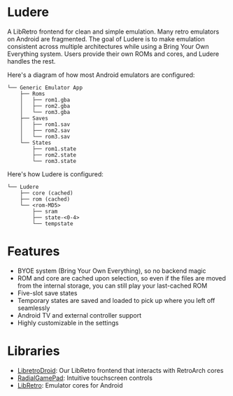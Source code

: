 # Ludere
A LibRetro frontend for clean and simple emulation. Many retro emulators on Android are fragmented. The goal of Ludere is to make emulation consistent across multiple architectures while using a Bring Your Own Everything system. Users provide their own ROMs and cores, and Ludere handles the rest.

Here's a diagram of how most Android emulators are configured:

```
└── Generic Emulator App
    ├── Roms
    │   ├── rom1.gba
    │   ├── rom2.gba
    │   └── rom3.gba
    ├── Saves
    │   ├── rom1.sav
    │   ├── rom2.sav
    │   └── rom3.sav
    └── States
        ├── rom1.state
        ├── rom2.state
        └── rom3.state
```

Here's how Ludere is configured:

```
└── Ludere
    ├── core (cached)
    ├── rom (cached)
    └── <rom-MD5>
        ├── sram
        ├── state-<0-4>
        └── tempstate
```

# Features
- BYOE system (Bring Your Own Everything), so no backend magic
- ROM and core are cached upon selection, so even if the files are moved from the internal storage, you can still play your last-cached ROM
- Five-slot save states
- Temporary states are saved and loaded to pick up where you left off seamlessly
- Android TV and external controller support
- Highly customizable in the settings

# Libraries
- [LibretroDroid](https://github.com/Swordfish90/LibretroDroid): Our LibRetro frontend that interacts with RetroArch cores
- [RadialGamePad](https://github.com/Swordfish90/RadialGamePad): Intuitive touchscreen controls
- [LibRetro](http://buildbot.libretro.com/nightly/): Emulator cores for Android